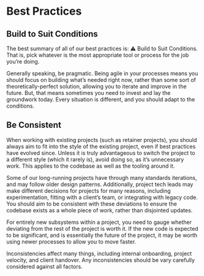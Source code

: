 # Best Practices

## Build to Suit Conditions

The best summary of all of our best practices is: ⚠️ Build to Suit Conditions. That is, pick whatever is the most appropriate tool or process for the job you’re doing.

Generally speaking, be pragmatic. Being agile in your processes means you should focus on building what’s needed right now, rather than some sort of theoretically-perfect solution, allowing you to iterate and improve in the future. But, that means sometimes you need to invest and lay the groundwork today. Every situation is different, and you should adapt to the conditions.

## Be Consistent

When working with existing projects (such as retainer projects), you should always aim to fit into the style of the existing project, even if best practices have evolved since. Unless it is truly advantageous to switch the project to a different style (which it rarely is), avoid doing so, as it’s unnecessary work. This applies to the codebase as well as the tooling around it.

Some of our long-running projects have through many standards iterations, and may follow older design patterns. Additionally, project tech leads may make different decisions for projects for many reasons, including experimentation, fitting with a client’s team, or integrating with legacy code. You should aim to be consistent with these deviations to ensure the codebase exists as a whole piece of work, rather than disjointed updates.

For entirely new subsystems within a project, you need to gauge whether deviating from the rest of the project is worth it. If the new code is expected to be significant, and is essentially the future of the project, it may be worth using newer processes to allow you to move faster.

Inconsistencies affect many things, including internal onboarding, project velocity, and client handover. Any inconsistencies should be vary carefully considered against all factors.